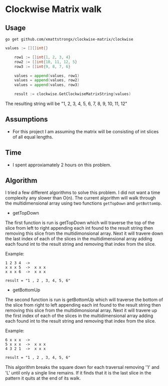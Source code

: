 # Clockwise Matrix walk

## Usage

`go get github.com/xmattstrongx/clockwise-matrix/clockwise`

```go
values := [][]int{}

	row1 := []int{1, 2, 3, 4}
	row2 := []int{10, 11, 12, 5}
	row3 := []int{9, 8, 7, 6}

	values = append(values, row1)
	values = append(values, row2)
	values = append(values, row3)

	result := clockwise.GetClockwiseMatrixString(values)
```

The resulting string will be "1, 2, 3, 4, 5, 6, 7, 8, 9, 10, 11, 12"

## Assumptions
* For this project I am assuming the matrix will be consisting of int slices of all equal lengths. 

## Time
* I spent approxiamately 2 hours on this problem. 

## Algorithm
I tried a few different algorithms to solve this problem. I did not want a time complexity any slower than O(n). The current algorithm will walk through the multidimensional array using two functions `getTopDown` and `getBottomUp`. 

* getTopDown

The first function is run is getTopDown which will traverse the top of the slice from left to right appending each int found to the result string then removing this slice from the multidimonsional array. Next it will travere down the last index of each of the slices in the multidimensional array adding each found int to the result string and removing that index from the slice. 

Example:
```
1 2 3 4  ->  
x x x 5  ->  x x x 
x x x 6  ->  x x x 

result = "1 , 2 , 3, 4, 5, 6"
```

* getBottomUp

The second function is run is getBottomUp which will traverse the bottom of the slice from right to left appending each int found to the result string then removing this slice from the multidimonsional array. Next it will travere up the first index of each of the slices in the multidimensional array adding each found int to the result string and removing that index from the slice. 

Example:
```
6 x x x  ->
5 x x x  ->  x x x   
4 3 2 1  ->  x x x   

result = "1 , 2 , 3, 4, 5, 6"
```

This algorithm breaks the square down for each traversal removing '⅂' and 'L' until only a single line remains. If it finds that it is the last slice in the pattern it quits at the end of its walk.